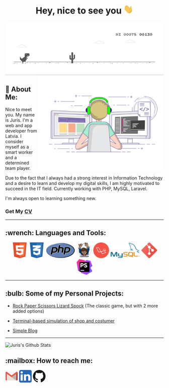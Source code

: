 <h1 align="center">Hey, nice to see you <img src="charts/gif/Hi.gif" height="30"></h1>
<img src="charts/gif/dino.gif"/>

<img align="right" src="charts/gif/coding.gif" height="300"/>
<h2>🤵 About Me:</h2>

Nice to meet you. My name is Juris. I'm a web and app developer from Latvia. I consider myself as a smart worker and a determined team player. 


Due to the fact that I always had a strong interest in Information Technology and a desire to learn and develop my digital skills, I am highly motivated to succeed in the IT field. Currently working with PHP, MySQL, Laravel. 


I'm always open to learning something new.

<h3>Get My <a href="https://github.com/jurispetrovs/jurispetrovs/blob/main/Juris_Petrovs.pdf" target="_blank" title="CV">CV</a></h3>

---

<h2>:wrench: Languages and Tools:</h2>
<p align="center">
<a href="https://html.spec.whatwg.org/" target="_blank" title="HTML 5"><img src="charts/icons/html5.png" height="50"/></a>
<a href="https://www.w3.org/Style/CSS/" target="_blank" title="CSS 3"><img src="charts/icons/css.png" height="50"/></a>
<a href="https://www.php.net/" target="_blank" title="PHP"><img src="charts/icons/php.png" height="50"/></a>
<a href="https://getcomposer.org/" target="_blank" title="Composer"><img src="charts/icons/composer.png" height="50"/></a>
<a href="https://laravel.com/" target="_blank" title="Laravel"><img src="charts/icons/laravel.png" height="50"/></a>
<a href="https://www.mysql.com/" target="_blank" title="MySQL"><img src="charts/icons/mysql.png" height="50"/></a>
<a href="https://git-scm.com/" target="_blank" title="Git"><img src="charts/icons/git.png" height="50"/></a>
<a href="https://www.jetbrains.com/phpstorm/" target="_blank"  title="PhpStorm"><img src="charts/icons/phpstorm.png" height="50"/></a>
</p>

---

<h2>:bulb: Some of my Personal Projects:</h2>

- <a href="https://github.com/jurispetrovs/RPSLS" title="RPSLS">Rock Paper Scissors Lizard Spock</a> (The classic game, but with 2 more added options)

- <a href="https://github.com/jurispetrovs/narvesen" title="Narvesen">Terminal-based simulation of shop and costumer</a>

- <a href="https://github.com/jurispetrovs/codelex-blog" title="Codelex Blog">Simple Blog</a>

---

<img align="left" alt="Juris's Github Stats" src="https://github-readme-stats.vercel.app/api?username=jurispetrovs&show_icons=true&hide_border=true" />
<br>
<h2>:mailbox: How to reach me:</h2>
<p>
<a href="mailto:jur4ik95@gmail.com" target="_blank" title="Gmail"><img src="charts/icons/gmail.png" height="40"/></a>
<a href="https://www.linkedin.com/in/juris-petrovs/" target="_blank" title="LinkedIn"><img src="charts/icons/linkedin.png" height="40"/></a>
<a href="https://github.com/jurispetrovs" target="_blank" title="GitHub"><img src="charts/icons/github.png" height="40"/></a>
</p>
